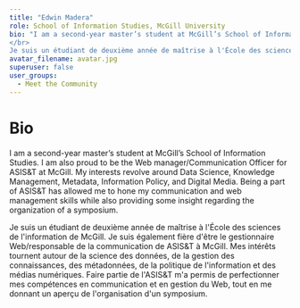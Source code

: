 ```yaml
---
title: "Edwin Madera"
role: School of Information Studies, McGill University
bio: "I am a second-year master’s student at McGill’s School of Information Studies. I am also proud to be the Web manager/Communication Officer for ASIS&T at McGill. My interests revolve around Data Science, Knowledge Management, Metadata, Information Policy, and Digital Media. Being a part of ASIS&T has allowed me to hone my communication and web management skills while also providing some insight regarding the organization of a symposium. 
</br>
Je suis un étudiant de deuxième année de maîtrise à l'École des sciences de l'information de McGill. Je suis également fière d'être le gestionnaire Web/responsable de la communication de ASIS&T à McGill. Mes intérêts tournent autour de la science des données, de la gestion des connaissances, des métadonnées, de la politique de l'information et des médias numériques. Faire partie de l'ASIS&T m'a permis de perfectionner mes compétences en communication et en gestion du Web, tout en me donnant un aperçu de l'organisation d'un symposium."
avatar_filename: avatar.jpg
superuser: false
user_groups:
  - Meet the Community
---
```


# Bio
I am a second-year master’s student at McGill’s School of Information Studies. I am also proud to be the Web manager/Communication Officer for ASIS&T at McGill. My interests revolve around Data Science, Knowledge Management, Metadata, Information Policy, and Digital Media. Being a part of ASIS&T has allowed me to hone my communication and web management skills while also providing some insight regarding the organization of a symposium. 

Je suis un étudiant de deuxième année de maîtrise à l'École des sciences de l'information de McGill. Je suis également fière d'être le gestionnaire Web/responsable de la communication de ASIS&T à McGill. Mes intérêts tournent autour de la science des données, de la gestion des connaissances, des métadonnées, de la politique de l'information et des médias numériques. Faire partie de l'ASIS&T m'a permis de perfectionner mes compétences en communication et en gestion du Web, tout en me donnant un aperçu de l'organisation d'un symposium.
